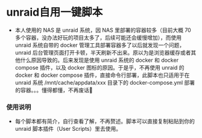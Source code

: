 
# unraid自用一键脚本
- 本人使用的 NAS 是 unraid 系统，因 NAS 里部署的容器较多（目前大概 70 多个容器，没办法好玩的项目太多了，后续可能还会缓慢增加），而使用 unraid 系统自带的 docker 管理工具部署容器多了以后就发现一个问题，unraid 后台管理页面打开卡顿，半天刷新不出来。原以为是浏览器缓存或者其他什么原因导致的。后来发现是使用 unraid 系统的 docker 和 docker compose 插件，以及 docker 图标的原因。于是乎，不再使用 unraid 的 docker 和 docker compose 插件，直接命令行部署，此脚本也只适用于在 unraid 系统 /mnt/cache/appdata/xxx 目录下的 docker-compose.yml 部署的容器。。。懂得都懂，不再废话🐒
### 使用说明
- 每个脚本都有简介，自行查看了解，不再赘述。脚本可以直接复制粘贴到你的 unraid 脚本插件（User Scripts）里去使用。

